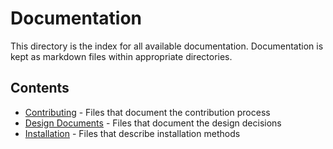 # Documentation

This directory is the index for all available documentation. Documentation is
kept as markdown files within appropriate directories.

## Contents

* [Contributing](./contributing) - Files that document the contribution process
* [Design Documents](./design) - Files that document the design decisions
* [Installation](./installation) - Files that describe installation methods
